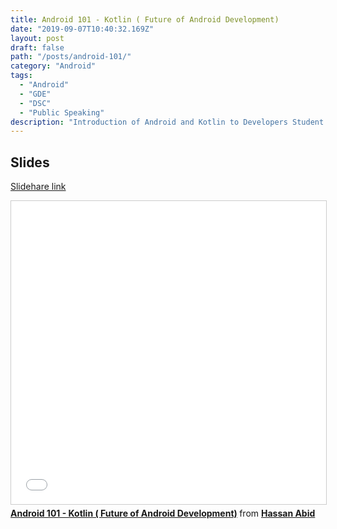 ```yaml
---
title: Android 101 - Kotlin ( Future of Android Development)
date: "2019-09-07T10:40:32.169Z"
layout: post
draft: false
path: "/posts/android-101/"
category: "Android"
tags:
  - "Android"
  - "GDE"
  - "DSC"
  - "Public Speaking"
description: "Introduction of Android and Kotlin to Developers Student clubs leaders from South East Asian countries"
---
```


## Slides
[Slidehare link](https://www.slideshare.net/HassanAbid1/android-101-kotlin-future-of-android-development)


<iframe src="//www.slideshare.net/slideshow/embed_code/key/1C9J7QBa3WOJzS" width="595" height="485" frameborder="0" marginwidth="0" marginheight="0" scrolling="no" style="border:1px solid #CCC; border-width:1px; margin-bottom:5px; max-width: 100%;" allowfullscreen> </iframe> <div style="margin-bottom:5px"> <strong> <a href="//www.slideshare.net/HassanAbid1/android-101-kotlin-future-of-android-development" title="Android 101 - Kotlin ( Future of Android Development)" target="_blank">Android 101 - Kotlin ( Future of Android Development)</a> </strong> from <strong><a href="https://www.slideshare.net/HassanAbid1" target="_blank">Hassan Abid</a></strong> </div>

